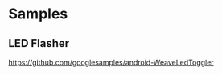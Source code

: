 Samples
========================================

LED Flasher
----------------------------------------

https://github.com/googlesamples/android-WeaveLedToggler
